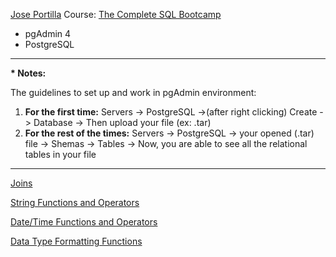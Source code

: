 <a href="https://www.udemy.com/user/joseportilla/" target="_blank">Jose Portilla</a> Course: <a href="https://www.udemy.com/course/the-complete-sql-bootcamp/" target="_blank">The Complete SQL Bootcamp</a>

<ul>
  <li>pgAdmin 4</li>
  <li>PostgreSQL</li>
</ul>
<hr>

<strong>*  Notes:</strong>

The guidelines to set up and work in pgAdmin environment:

<ol>
  <li><strong>For the first time:</strong> Servers -> PostgreSQL ->(after right clicking) Create -> Database -> Then upload your file (ex: .tar)</li>
  <li><strong>For the rest of the times:</strong> Servers -> PostgreSQL -> your opened (.tar) file -> Shemas -> Tables -> Now, you are able to see all the relational tables in your file</li>
</ol>

<hr>

<a href="https://blog.codinghorror.com/a-visual-explanation-of-sql-joins/" target="_blank">Joins</a> 

<a href="https://www.postgresql.org/docs/12/functions-string.html" target="_blank">String Functions and Operators</a>

<a href="https://www.postgresql.org/docs/12/functions-datetime.html" target="_blank">Date/Time Functions and Operators</a>

<a href="https://www.postgresql.org/docs/12/functions-formatting.html" target="_blank">Data Type Formatting Functions</a>

